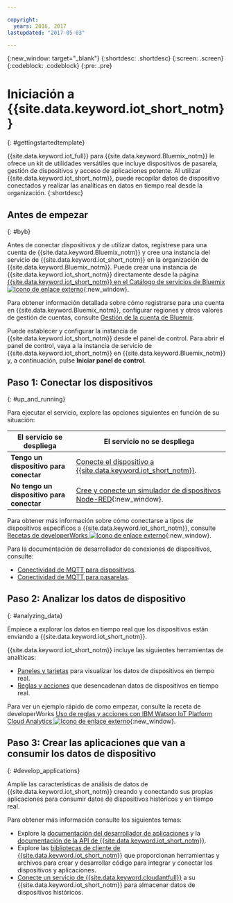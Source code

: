 ```yaml
---

copyright:
  years: 2016, 2017
lastupdated: "2017-05-03"

---
```


{:new_window: target="_blank"}
{:shortdesc: .shortdesc}
{:screen: .screen}
{:codeblock: .codeblock}
{:pre: .pre}

# Iniciación a {{site.data.keyword.iot_short_notm}}
{: #gettingstartedtemplate}

{{site.data.keyword.iot_full}} para {{site.data.keyword.Bluemix_notm}} le ofrece un kit de utilidades versátiles que incluye dispositivos de pasarela, gestión de dispositivos y acceso de aplicaciones potente. Al utilizar {{site.data.keyword.iot_short_notm}}, puede recopilar datos de dispositivo conectados y realizar las analíticas en datos en tiempo real desde la organización.
{:shortdesc}

## Antes de empezar
{: #byb}

Antes de conectar dispositivos y de utilizar datos, regístrese para una cuenta de {{site.data.keyword.Bluemix_notm}} y cree una instancia del servicio de {{site.data.keyword.iot_short_notm}} en la organización de {{site.data.keyword.Bluemix_notm}}. Puede crear una instancia de {{site.data.keyword.iot_short_notm}} directamente desde la página [{{site.data.keyword.iot_short_notm}} en el Catálogo de servicios de Bluemix ![Icono de enlace externo](../../icons/launch-glyph.svg "Icono de enlace externo")](https://console.{DomainName}/catalog/services/internet-of-things-platform/){:new_window}.  

Para obtener información detallada sobre cómo registrarse para una cuenta en {{site.data.keyword.Bluemix_notm}}, configurar regiones y otros valores de gestión de cuentas, consulte [Gestión de la cuenta de Bluemix](https://console.ng.bluemix.net/docs/admin/account.html#signup).

Puede establecer y configurar la instancia de {{site.data.keyword.iot_short_notm}} desde el panel de control. Para abrir el panel de control, vaya a la instancia de servicio de {{site.data.keyword.iot_short_notm}} en {{site.data.keyword.Bluemix_notm}} y, a continuación, pulse **Iniciar panel de control**.

## Paso 1: Conectar los dispositivos
{: #up_and_running}

Para ejecutar el servicio, explore las opciones siguientes en función de su situación:

   |   El servicio se despliega | El servicio no se despliega
  ------------- | -------------
  **Tengo un dispositivo para conectar** | [Conecte el dispositivo a {{site.data.keyword.iot_short_notm}}](iotplatform_task.html#iotplatform_task).| Explore la conexión del dispositivo en la [Demostración de la organización Play ![Icono de enlace externo](../../icons/launch-glyph.svg "Icono de enlace externo")](http://discover-iot.eu-gb.mybluemix.net/?cm_mc_uid=44491599487314618721024&cm_mc_sid_50200000=1462798151#/play){:new_window}.
  **No tengo un dispositivo para conectar** | [Cree y conecte un simulador de dispositivos Node-RED](nodereddevice_sample.html){:new_window}. | Iníciese a [Watson IoT Platform Starter](https://console.ng.bluemix.net/docs/starters/IoT/iot500.html).
Para obtener más información sobre cómo conectarse a tipos de dispositivos específicos a {{site.data.keyword.iot_short_notm}}, consulte [Recetas de developerWorks ![Icono de enlace externo](../../icons/launch-glyph.svg "Icono de enlace externo")](https://developer.ibm.com/recipes/tutorials/category/internet-of-things-iot/){:new_window}.  

Para la documentación de desarrollador de conexiones de dispositivos, consulte:
- [Conectividad de MQTT para dispositivos](devices/mqtt.html).
- [Conectividad de MQTT para pasarelas](gateways/mqtt.html).

## Paso 2: Analizar los datos de dispositivo
{: #analyzing_data}

Empiece a explorar los datos en tiempo real que los dispositivos están enviando a {{site.data.keyword.iot_short_notm}}.

{{site.data.keyword.iot_short_notm}} incluye las siguientes herramientas de analíticas:  
- [Paneles y tarjetas](data_visualization.html) para visualizar los datos de dispositivos en tiempo real.
- [Reglas y acciones](analytics.html) que desencadenan datos de dispositivos en tiempo real.

Para ver un ejemplo rápido de como empezar, consulte la receta de developerWorks [Uso de reglas y acciones con IBM Watson IoT Platform Cloud Analytics ![Icono de enlace externo](../../icons/launch-glyph.svg "Icono de enlace externo")](https://developer.ibm.com/recipes/tutorials/using-rules-and-actions-with-ibm-watson-iot-platform-cloud-analytics/){:new_window}.

## Paso 3: Crear las aplicaciones que van a consumir los datos de dispositivo
{: #develop_applications}

Amplíe las características de análisis de datos de {{site.data.keyword.iot_short_notm}} creando y conectando sus propias aplicaciones para consumir datos de dispositivos históricos y en tiempo real.

Para obtener más información consulte los siguientes temas:   
- Explore la [documentación del desarrollador de aplicaciones](applications/api.html) y la [documentación de la API de {{site.data.keyword.iot_short_notm}}](reference/api.html).
- Explore las [bibliotecas de cliente de {{site.data.keyword.iot_short_notm}}](iot_platform_client_lib.html) que proporcionan herramientas y archivos para crear y desarrollar código para integrar y conectar los dispositivos y aplicaciones.
- [Conecte un servicio de {{site.data.keyword.cloudantfull}}](cloudant_connector.html) a su {{site.data.keyword.iot_short_notm}} para almacenar datos de dispositivos históricos.

